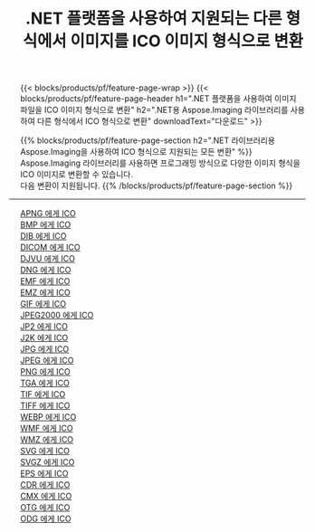 ﻿---
title: .NET 플랫폼을 사용하여 지원되는 다른 형식에서 이미지를 ICO 이미지 형식으로 변환 
weight: 3920
url: /ko/net/conversion/to/ico 
lang: ko
langdirlevel: 2
locales: zh-hans,ja,it,ru,de,es,fr,nl,id,lt,pl,pt,vi,tr,ko,zh-hant,ar,hi,th,sv,cs,uk,he
description: .NET 라이브러리용 Aspose.Imaging을 사용하면 지원되는 다른 이미지 형식에서 ICO로 쉽게 변환할 수 있습니다.
---

{{< blocks/products/pf/feature-page-wrap >}}
{{< blocks/products/pf/feature-page-header h1=".NET 플랫폼을 사용하여 이미지 파일을 ICO 이미지 형식으로 변환" h2=".NET용 Aspose.Imaging 라이브러리를 사용하여 다른 형식에서 ICO 형식으로 변환" downloadText="다운로드" >}}


{{% blocks/products/pf/feature-page-section  h2=".NET 라이브러리용 Aspose.Imaging을 사용하여 ICO 형식으로 지원되는 모든 변환" %}}
Aspose.Imaging 라이브러리를 사용하면 프로그래밍 방식으로 다양한 이미지 형식을 ICO 이미지로 변환할 수 있습니다.
<br/>
다음 변환이 지원됩니다.
{{% /blocks/products/pf/feature-page-section %}}
<div class="container-fluid productfamilypage bg-gray">
    <div class="convertypes bg-gray agp-content section">
        <div class="container">
		<hr style="margin-left:-20px;"/>
		<div class="row other-converters">
		    <div class='col-md-2 other-converter remove-lp remove-rp'><a href="/imaging/ko/net/conversion/apng-to-ico" >APNG 에게 ICO</a></div>
<div class='col-md-2 other-converter remove-lp remove-rp'><a href="/imaging/ko/net/conversion/bmp-to-ico" >BMP 에게 ICO</a></div>
<div class='col-md-2 other-converter remove-lp remove-rp'><a href="/imaging/ko/net/conversion/dib-to-ico" >DIB 에게 ICO</a></div>
<div class='col-md-2 other-converter remove-lp remove-rp'><a href="/imaging/ko/net/conversion/dicom-to-ico" >DICOM 에게 ICO</a></div>
<div class='col-md-2 other-converter remove-lp remove-rp'><a href="/imaging/ko/net/conversion/djvu-to-ico" >DJVU 에게 ICO</a></div>
<div class='col-md-2 other-converter remove-lp remove-rp'><a href="/imaging/ko/net/conversion/dng-to-ico" >DNG 에게 ICO</a></div>
<div class='col-md-2 other-converter remove-lp remove-rp'><a href="/imaging/ko/net/conversion/emf-to-ico" >EMF 에게 ICO</a></div>
<div class='col-md-2 other-converter remove-lp remove-rp'><a href="/imaging/ko/net/conversion/emz-to-ico" >EMZ 에게 ICO</a></div>
<div class='col-md-2 other-converter remove-lp remove-rp'><a href="/imaging/ko/net/conversion/gif-to-ico" >GIF 에게 ICO</a></div>
<div class='col-md-2 other-converter remove-lp remove-rp'><a href="/imaging/ko/net/conversion/jpeg2000-to-ico" >JPEG2000 에게 ICO</a></div>
<div class='col-md-2 other-converter remove-lp remove-rp'><a href="/imaging/ko/net/conversion/jp2-to-ico" >JP2 에게 ICO</a></div>
<div class='col-md-2 other-converter remove-lp remove-rp'><a href="/imaging/ko/net/conversion/j2k-to-ico" >J2K 에게 ICO</a></div>
<div class='col-md-2 other-converter remove-lp remove-rp'><a href="/imaging/ko/net/conversion/jpg-to-ico" >JPG 에게 ICO</a></div>
<div class='col-md-2 other-converter remove-lp remove-rp'><a href="/imaging/ko/net/conversion/jpeg-to-ico" >JPEG 에게 ICO</a></div>
<div class='col-md-2 other-converter remove-lp remove-rp'><a href="/imaging/ko/net/conversion/png-to-ico" >PNG 에게 ICO</a></div>
<div class='col-md-2 other-converter remove-lp remove-rp'><a href="/imaging/ko/net/conversion/tga-to-ico" >TGA 에게 ICO</a></div>
<div class='col-md-2 other-converter remove-lp remove-rp'><a href="/imaging/ko/net/conversion/tif-to-ico" >TIF 에게 ICO</a></div>
<div class='col-md-2 other-converter remove-lp remove-rp'><a href="/imaging/ko/net/conversion/tiff-to-ico" >TIFF 에게 ICO</a></div>
<div class='col-md-2 other-converter remove-lp remove-rp'><a href="/imaging/ko/net/conversion/webp-to-ico" >WEBP 에게 ICO</a></div>
<div class='col-md-2 other-converter remove-lp remove-rp'><a href="/imaging/ko/net/conversion/wmf-to-ico" >WMF 에게 ICO</a></div>
<div class='col-md-2 other-converter remove-lp remove-rp'><a href="/imaging/ko/net/conversion/wmz-to-ico" >WMZ 에게 ICO</a></div>
<div class='col-md-2 other-converter remove-lp remove-rp'><a href="/imaging/ko/net/conversion/svg-to-ico" >SVG 에게 ICO</a></div>
<div class='col-md-2 other-converter remove-lp remove-rp'><a href="/imaging/ko/net/conversion/svgz-to-ico" >SVGZ 에게 ICO</a></div>
<div class='col-md-2 other-converter remove-lp remove-rp'><a href="/imaging/ko/net/conversion/eps-to-ico" >EPS 에게 ICO</a></div>
<div class='col-md-2 other-converter remove-lp remove-rp'><a href="/imaging/ko/net/conversion/cdr-to-ico" >CDR 에게 ICO</a></div>
<div class='col-md-2 other-converter remove-lp remove-rp'><a href="/imaging/ko/net/conversion/cmx-to-ico" >CMX 에게 ICO</a></div>
<div class='col-md-2 other-converter remove-lp remove-rp'><a href="/imaging/ko/net/conversion/otg-to-ico" >OTG 에게 ICO</a></div>
<div class='col-md-2 other-converter remove-lp remove-rp'><a href="/imaging/ko/net/conversion/odg-to-ico" >ODG 에게 ICO</a></div>
                </div>
        </div>
    </div>
</div>
<br/>

